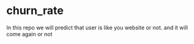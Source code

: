 # churn_rate
In this repo we will predict that user is like you website or not. and it will come again or not
